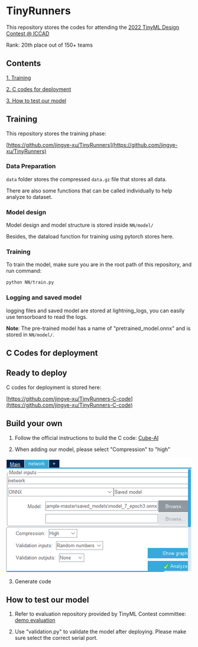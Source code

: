 # TinyRunners
This repository stores the codes for attending the [2022 TinyML Design Contest @ ICCAD](https://tinymlcontest.github.io/TinyML-Design-Contest/Winners.html)

Rank: 20th place out of 150+ teams

## Contents

[1. Training](README.md#training)

[2. C codes for deployment](README.md#c-codes-for-deployment)

[3. How to test our model](README.md#How-to-test-our-model)


## Training

This repository stores the training phase:

[https://github.com/jingye-xu/TinyRunners](https://github.com/jingye-xu/TinyRunners)

### Data Preparation

`data` folder stores the compressed `data.gz` file that stores all data.

There are also some functions that can be called individually to help analyze to dataset.

### Model design
Model design and model structure is stored inside `NN/model/`

Besides, the dataload function for training using pytorch stores here.

### Training

To train the model, make sure you are in the root path of this repository, and run command:

```bash
python NN/train.py
```

### Logging and saved model

logging files and saved model are stored at lightning_logs, you can easily use tensorboard to read the logs.

**Note**: The pre-trained model has a name of "pretrained_model.onnx" and is stored in `NN/model/`.

## C Codes for deployment

## Ready to deploy

C codes for deployment is stored here: 

[https://github.com/jingye-xu/TinyRunners-C-code](https://github.com/jingye-xu/TinyRunners-C-code)

## Build your own

1. Follow the official instructions to build the C code:
[Cube-AI](https://github.com/tinymlcontest/tinyml_contest2022_demo_example/blob/master/README-Cube.md)

2. When adding our model, please select "Compression" to "high"

![](Compression.png)

3. Generate code

## How to test our model

1. Refer to evaluation repository provided by TinyML Contest committee:
[demo evaluation](https://github.com/tinymlcontest/tinyml_contest2022_demo_evaluation)

2. Use "validation.py" to validate the model after deploying. Please make sure select the correct serial port.
